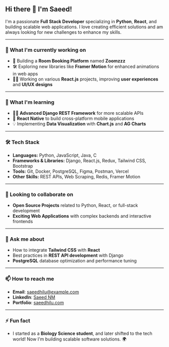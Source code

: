## Hi there 👋 I'm Saeed!

I'm a passionate **Full Stack Developer** specializing in **Python**, **React**, and building scalable web applications. I love creating efficient solutions and am always looking for new challenges to enhance my skills.

---

### 🚀 What I'm currently working on
- 🔭 Building a **Room Booking Platform** named **Zoomzzz**
- 🛠️ Exploring new libraries like **Framer Motion** for enhanced animations in web apps
- 👨‍💻 Working on various **React.js** projects, improving **user experiences** and **UI/UX designs**

---

### 🌱 What I'm learning
- 🧑‍💻 **Advanced Django REST Framework** for more scalable APIs
- 🚀 **React Native** to build cross-platform mobile applications
- 💡 Implementing **Data Visualization** with **Chart.js** and **AG Charts**

---

### 🛠️ Tech Stack
- **Languages:** Python, JavaScript, Java, C
- **Frameworks & Libraries:** Django, React.js, Redux, Tailwind CSS, Bootstrap
- **Tools:** Git, Docker, PostgreSQL, Figma, Postman, Vercel
- **Other Skills:** REST APIs, Web Scraping, Redis, Framer Motion

---

### 👯 Looking to collaborate on
- **Open Source Projects** related to Python, React, or full-stack development
- **Exciting Web Applications** with complex backends and interactive frontends

---

### 💬 Ask me about
- How to integrate **Tailwind CSS** with **React**
- Best practices in **REST API development** with Django
- **PostgreSQL** database optimization and performance tuning

---

### 📫 How to reach me
- **Email**: saeedhilu@example.com
- **LinkedIn**: [Saeed NM](https://www.linkedin.com/in/saeedhilu)
- **Portfolio**: [saeedhilu.com](https://saeedhilu.com)

---

### ⚡ Fun fact
- I started as a **Biology Science student**, and later shifted to the tech world! Now I'm building scalable software solutions. 🌍
